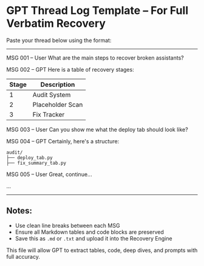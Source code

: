 
# GPT Thread Log Template – For Full Verbatim Recovery

Paste your thread below using the format:

---

MSG 001 – User
What are the main steps to recover broken assistants?

MSG 002 – GPT
Here is a table of recovery stages:

| Stage | Description |
|-------|-------------|
| 1     | Audit System |
| 2     | Placeholder Scan |
| 3     | Fix Tracker |

MSG 003 – User
Can you show me what the deploy tab should look like?

MSG 004 – GPT
Certainly, here's a structure:

```
audit/
├── deploy_tab.py
├── fix_summary_tab.py
```

MSG 005 – User
Great, continue...

...

---

## Notes:
- Use clean line breaks between each MSG
- Ensure all Markdown tables and code blocks are preserved
- Save this as `.md` or `.txt` and upload it into the Recovery Engine

This file will allow GPT to extract tables, code, deep dives, and prompts with full accuracy.
